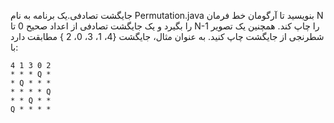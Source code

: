 جایگشت تصادفی.یک برنامه به نام Permutation.java بنویسید تا آرگومان خط فرمان N را بگیرد و یک جایگشت تصادفی از اعداد صحیح 0 تا N-1 را چاپ کند. 
همچنین یک تصویر شطرنجی از جایگشت چاپ کنید. به عنوان مثال، جایگشت {4، 1، 3، 0، 2 } مطابقت دارد با:
````
4 1 3 0 2
* * * Q * 
* Q * * * 
* * * * Q 
* * Q * * 
Q * * * * 
````
